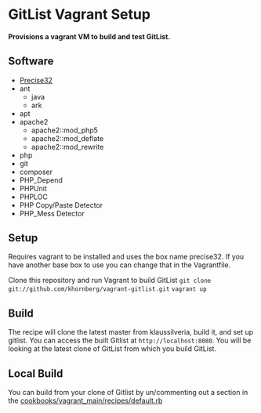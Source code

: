 # GitList Vagrant Setup

#### Provisions a vagrant VM to build and test GitList.


## Software

- [Precise32](http://files.vagrantup.com/precise32.box)
- ant
    - java
    - ark
- apt
- apache2
    - apache2::mod_php5
    - apache2::mod_deflate
    - apache2::mod_rewrite
- php
- git
- composer
- PHP_Depend
- PHPUnit
- PHPLOC
- PHP Copy/Paste Detector
- PHP_Mess Detector

## Setup
Requires vagrant to be installed and uses the box name precise32. If you have another base box to use you can change that in the Vagrantfile.

Clone this repository and run Vagrant to build GitList
    `git clone git://github.com/khornberg/vagrant-gitlist.git`
    `vagrant up`

## Build
The recipe will clone the latest master from klaussilveria, build it, and set up gitlist.
You can access the built Gitlist at `http://localhost:8080`.
You will be looking at the latest clone of GitList from which you build GitList.

## Local Build
You can build from your clone of Gitlist by un/commenting out a section in the [cookbooks/vagrant_main/recipes/default.rb](/blob/master/cookbooks/vagrant_main/recipes/default.rb)
